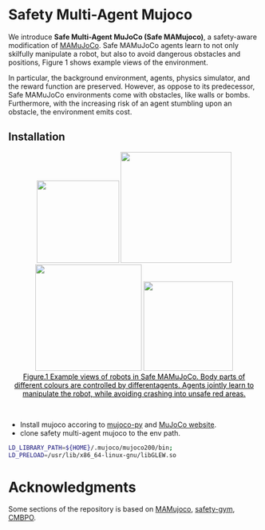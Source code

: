 # Safety Multi-Agent Mujoco

We introduce **Safe Multi-Agent MuJoCo (Safe MAMujoco)**, a safety-aware modification of [MAMuJoCo](https://github.com/schroederdewitt/multiagent_mujoco).  Safe MAMuJoCo agents learn to not only skilfully manipulate a robot, but also to avoid dangerous obstacles and positions, Figure 1 shows example views of the environment. 



In particular, the background environment, agents, physics simulator, and the reward function are preserved. However, as oppose to its predecessor, Safe MAMuJoCo environments come with obstacles, like walls or bombs. Furthermore, with the increasing risk of an agent stumbling upon an obstacle, the environment emits cost.




## Installation
<div align=center>
 <img src="https://github.com/anybodyany/Safety-Multi-Agent-Mujoco/blob/main/figures/Ant2x4_new_green_yellow.jpg" width="165"/> <img src="https://github.com/anybodyany/Safety-Multi-Agent-Mujoco/blob/main/figures/Ant4x2_color.jpg" width="222"/> <img src="https://github.com/anybodyany/Safety-Multi-Agent-Mujoco/blob/main/figures/couple_halfcheetah_p1p_color.jpg" width="213"/>
    <img src="https://github.com/anybodyany/Safety-Multi-Agent-Mujoco/blob/main/figures/half_cheetah2x3_color.jpg" width="179"/>  
</div>
<div align=center>
<center style="color:#000000;text-decoration:underline">Figure.1 Example views of robots in Safe MAMuJoCo. Body parts of different colours are controlled by differentagents. Agents jointly learn to manipulate the robot, while avoiding crashing into unsafe red areas. </center>
 </div>

&nbsp;

- Install mujoco accoring to [mujoco-py](https://github.com/openai/mujoco-py) and [MuJoCo website](https://www.roboti.us/license.html).
- clone safety multi-agent mujoco to the env path.
&nbsp;

``` Bash
LD_LIBRARY_PATH=${HOME}/.mujoco/mujoco200/bin;
LD_PRELOAD=/usr/lib/x86_64-linux-gnu/libGLEW.so
```


# Acknowledgments

Some sections of the repository is based on [MAMujoco](https://github.com/schroederdewitt/multiagent_mujoco), [safety-gym](https://github.com/openai/safety-gym), [CMBPO](https://github.com/anyboby/Constrained-Model-Based-Policy-Optimization).





